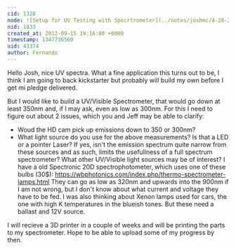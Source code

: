 ```yaml
---
cid: 1328
node: ![Setup for UV Testing with Specrtrometer](../notes/joshmc/4-28-2012/setup-uv-testing-specrtrometer)
nid: 1833
created_at: 2012-09-15 19:16:00 +0000
timestamp: 1347736560
uid: 43374
author: Fernando
---
```


Hello Josh, nice UV spectra.
What a fine application this turns out to be, I think I am going to back kickstarter but probably will build my own before I get mi pledge delivered.

But I would like to build a UV/Visible Spectrometer, that would go down at least 350nm and, if I may ask, even as low as 300nm. For this I need to figure out about 2 issues, which you and Jeff may be able to clarify:

* Woud the HD cam pick up emissions down to 350 or 300nm?
* What light source do you use for the above measurements? Is that a LED or a pointer Laser? If yes, isn't the emission spectrum quite narrow from these sources and as such, limits the usefullness of a full spectrum spectrometer? What other UV/Visible light sources may be of interest? I have a old Spectronic 20D spectrophotometer, which uses one of these bulbs (30$):
https://wbphotonics.com/index.php/thermo-spectrometer-lamps.html
They can go as low as 320nm and upwards into the 900nm if I am not wrong, but I don't know about what current and voltage they have to be fed.
I was also thinking about Xenon lamps used for cars, the one with high K temperatures in the blueish tones. But these need a ballast and 12V source.

I will recieve a 3D printer in a couple of weeks and will be printing the parts to my spectrometer. Hope to be able to upload some of my progress by then. 
